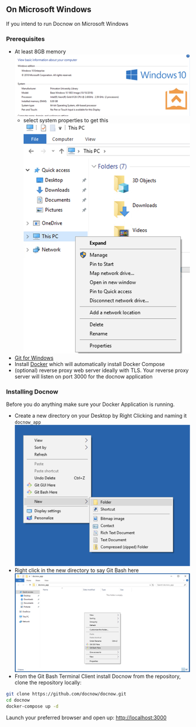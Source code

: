 ## On Microsoft Windows

If you intend to run Docnow on Microsoft Windows

### Prerequisites

* At least 8GB memory![alt text](../images/window_system_prefs.png "windows system preferences image")
   * select system properties to get this![alt text](../images/sys_properties.png "windows systems properties image")
* [Git for Windows](https://gitforwindows.org/)
* Install [Docker](https://hub.docker.com/editions/community/docker-ce-desktop-windows) which will automatically install Docker Compose
* (optional) reverse proxy web server ideally with TLS. Your reverse proxy server will listen on port 3000 for the docnow application


### Installing Docnow

Before you do anything make sure your Docker Application is running.

* Create a new directory on your Desktop by Right Clicking and naming it `docnow_app` ![alt text](../images/new_app_create.png "New Directory Creation Image")
* Right click in the new directory to say Git Bash here ![alt text](../images/gitbash_here.png "git bash here image")
* From the Git Bash Terminal Client install Docnow from the repository, clone the repository locally:

```bash
git clone https://github.com/docnow/docnow.git
cd docnow
docker-compose up -d
```

Launch your preferred browser and open up: [http://localhost:3000](http://localhost:3000)
